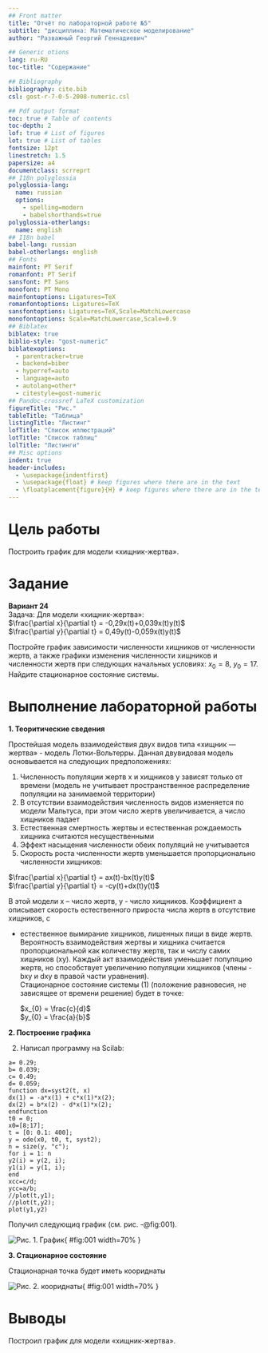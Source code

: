 ```yaml
---
## Front matter
title: "Отчёт по лабораторной работе №5"
subtitle: "дисциплина: Математическое моделирование"
author: "Разважный Георгий Геннадиевич"

## Generic otions
lang: ru-RU
toc-title: "Содержание"

## Bibliography
bibliography: cite.bib
csl: gost-r-7-0-5-2008-numeric.csl

## Pdf output format
toc: true # Table of contents
toc-depth: 2
lof: true # List of figures
lot: true # List of tables
fontsize: 12pt
linestretch: 1.5
papersize: a4
documentclass: scrreprt
## I18n polyglossia
polyglossia-lang:
  name: russian
  options:
	- spelling=modern
	- babelshorthands=true
polyglossia-otherlangs:
  name: english
## I18n babel
babel-lang: russian
babel-otherlangs: english
## Fonts
mainfont: PT Serif
romanfont: PT Serif
sansfont: PT Sans
monofont: PT Mono
mainfontoptions: Ligatures=TeX
romanfontoptions: Ligatures=TeX
sansfontoptions: Ligatures=TeX,Scale=MatchLowercase
monofontoptions: Scale=MatchLowercase,Scale=0.9
## Biblatex
biblatex: true
biblio-style: "gost-numeric"
biblatexoptions:
  - parentracker=true
  - backend=biber
  - hyperref=auto
  - language=auto
  - autolang=other*
  - citestyle=gost-numeric
## Pandoc-crossref LaTeX customization
figureTitle: "Рис."
tableTitle: "Таблица"
listingTitle: "Листинг"
lofTitle: "Список иллюстраций"
lotTitle: "Список таблиц"
lolTitle: "Листинги"
## Misc options
indent: true
header-includes:
  - \usepackage{indentfirst}
  - \usepackage{float} # keep figures where there are in the text
  - \floatplacement{figure}{H} # keep figures where there are in the text
---
```


# Цель работы

Построить график для модели «хищник-жертва».

# Задание

**Вариант 24**  
  Задача: Для модели «хищник-жертва»:  
  $\frac{\partial x}{\partial t} = -0,29x(t)+0,039x(t)y(t)$  
  $\frac{\partial y}{\partial t} = 0,49y(t)-0,059x(t)y(t)$

Постройте график зависимости численности хищников от численности жертв,
а также графики изменения численности хищников и численности жертв при
следующих начальных условиях: $x_{0} = 8$, $y_{0} = 17$.
Найдите стационарное состояние системы.

# Выполнение лабораторной работы

**1. Теоритические сведения**

Простейшая модель взаимодействия двух видов типа «хищник — жертва» -
модель Лотки-Вольтерры. Данная двувидовая модель основывается на
следующих предположениях:  
  1. Численность популяции жертв x и хищников y зависят только от времени
(модель не учитывает пространственное распределение популяции на
занимаемой территории)  
  2. В отсутствии взаимодействия численность видов изменяется по модели
Мальтуса, при этом число жертв увеличивается, а число хищников падает  
  3. Естественная смертность жертвы и естественная рождаемость хищника
считаются несущественными  
  4. Эффект насыщения численности обеих популяций не учитывается  
  5. Скорость роста численности жертв уменьшается пропорционально
численности хищников:
 
  $\frac{\partial x}{\partial t} = ax(t)-bx(t)y(t)$  
  $\frac{\partial y}{\partial t} = -cy(t)+dx(t)y(t)$

В этой модели x – число жертв, y - число хищников. Коэффициент a
описывает скорость естественного прироста числа жертв в отсутствие хищников, с
- естественное вымирание хищников, лишенных пищи в виде жертв. Вероятность
взаимодействия жертвы и хищника считается пропорциональной как количеству
жертв, так и числу самих хищников (xy). Каждый акт взаимодействия уменьшает
популяцию жертв, но способствует увеличению популяции хищников (члены -bxy
и dxy в правой части уравнения).  
  Стационарное состояние системы (1) (положение равновесия, не зависящее
от времени решение) будет в точке:
 
  $x_{0} = \frac{c}{d}$  
  $y_{0} = \frac{a}{b}$ 

**2. Построение графика**

2. Написал программу на Scilab:
```
a= 0.29;
b= 0.039;
c= 0.49;
d= 0.059;
function dx=syst2(t, x)
dx(1) = -a*x(1) + c*x(1)*x(2);
dx(2) = b*x(2) - d*x(1)*x(2);
endfunction
t0 = 0;
x0=[8;17];
t = [0: 0.1: 400];
y = ode(x0, t0, t, syst2);
n = size(y, "c");
for i = 1: n
y2(i) = y(2, i);
y1(i) = y(1, i);
end
xcc=c/d;
ycc=a/b;
//plot(t,y1);
//plot(t,y2);
plot(y1,y2)

```
Получил следующиq график (см. рис. -@fig:001).

![Рис. 1. График](image/1.JPG){ #fig:001 width=70% }

**3. Стационарное состояние**

Стационарная точка будет иметь коориднаты 

![Рис. 2. коориднаты](image/2.JPG){ #fig:001 width=70% }

# Выводы

Построил график для модели «хищник-жертва».